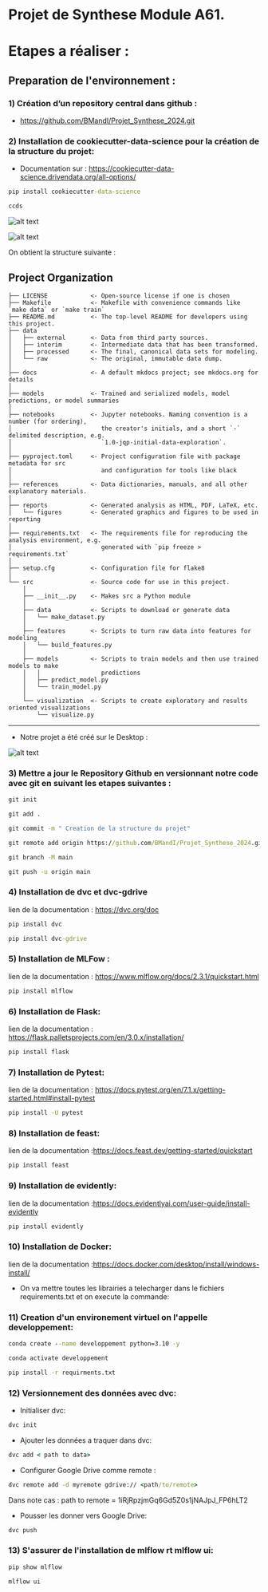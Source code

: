 

# Projet de Synthese Module A61.
# Etapes a réaliser :

## Preparation de l'environnement :

### 1) Création d’un repository central dans github :

- https://github.com/BMandI/Projet_Synthese_2024.git

### 2) Installation de cookiecutter-data-science pour la création de la structure du projet:

- Documentation sur : https://cookiecutter-data-science.drivendata.org/all-options/

```cmd
pip install cookiecutter-data-science
```

```cmd
ccds
```
![alt text](image.png)

![alt text](image-1.png)

On obtient la structure suivante :

## Project Organization

```
├── LICENSE            <- Open-source license if one is chosen
├── Makefile           <- Makefile with convenience commands like `make data` or `make train`
├── README.md          <- The top-level README for developers using this project.
├── data
│   ├── external       <- Data from third party sources.
│   ├── interim        <- Intermediate data that has been transformed.
│   ├── processed      <- The final, canonical data sets for modeling.
│   └── raw            <- The original, immutable data dump.
│
├── docs               <- A default mkdocs project; see mkdocs.org for details
│
├── models             <- Trained and serialized models, model predictions, or model summaries
│
├── notebooks          <- Jupyter notebooks. Naming convention is a number (for ordering),
│                         the creator's initials, and a short `-` delimited description, e.g.
│                         `1.0-jqp-initial-data-exploration`.
│
├── pyproject.toml     <- Project configuration file with package metadata for src
│                         and configuration for tools like black
│
├── references         <- Data dictionaries, manuals, and all other explanatory materials.
│
├── reports            <- Generated analysis as HTML, PDF, LaTeX, etc.
│   └── figures        <- Generated graphics and figures to be used in reporting
│
├── requirements.txt   <- The requirements file for reproducing the analysis environment, e.g.
│                         generated with `pip freeze > requirements.txt`
│
├── setup.cfg          <- Configuration file for flake8
│
└── src                <- Source code for use in this project.
    │
    ├── __init__.py    <- Makes src a Python module
    │
    ├── data           <- Scripts to download or generate data
    │   └── make_dataset.py
    │
    ├── features       <- Scripts to turn raw data into features for modeling
    │   └── build_features.py
    │
    ├── models         <- Scripts to train models and then use trained models to make
    │   │                 predictions
    │   ├── predict_model.py
    │   └── train_model.py
    │
    └── visualization  <- Scripts to create exploratory and results oriented visualizations
        └── visualize.py
```

--------
- Notre projet a été créé sur le Desktop :

![alt text](image-2.png)

### 3) Mettre a jour le Repository Github en versionnant notre code avec git en suivant les etapes suivantes :


```cmd
git init
```

```cmd
git add .
```

```cmd
git commit -m " Creation de la structure du projet"
```

```cmd
git remote add origin https://github.com/BMandI/Projet_Synthese_2024.git
```

```cmd
git branch -M main
```

```cmd
git push -u origin main
```
### 4) Installation de dvc et dvc-gdrive

lien de la documentation : https://dvc.org/doc

```cmd
pip install dvc
```

```cmd
pip install dvc-gdrive
```

### 5) Installation de MLFow :

lien de la documentation : https://www.mlflow.org/docs/2.3.1/quickstart.html

```cmd
pip install mlflow
```

### 6) Installation de Flask:

lien de la documentation : https://flask.palletsprojects.com/en/3.0.x/installation/

```cmd
pip install flask
```

### 7) Installation de Pytest:
lien de la documentation : https://docs.pytest.org/en/7.1.x/getting-started.html#install-pytest

```cmd
pip install -U pytest
```
### 8) Installation de feast:
lien de la documentation :https://docs.feast.dev/getting-started/quickstart

```cmd
pip install feast
```
### 9) Installation de evidently:
lien de la documentation :https://docs.evidentlyai.com/user-guide/install-evidently

```cmd
pip install evidently
```

### 10) Installation de Docker:
lien de la documentation :https://docs.docker.com/desktop/install/windows-install/

- On va mettre toutes les librairies a telecharger dans le fichiers requirements.txt et on execute la commande:

### 11) Creation d'un environement virtuel on l'appelle developpement:

```cmd
conda create --name developpement python=3.10 -y
```

```cmd
conda activate developpement
```

```cmd
pip install -r requirments.txt
```

### 12) Versionnement des données avec dvc:

- Initialiser dvc:

```cmd
dvc init
```

- Ajouter les données a traquer dans dvc:

```cmd
dvc add < path to data>
```

- Configurer Google Drive comme remote :

```cmd
dvc remote add -d myremote gdrive:// <path/to/remote>
```
Dans note cas  : path to remote = 1iRjRpzjmGq6Gd5Z0s1jNAJpJ_FP6hLT2

- Pousser les donner vers Google Drive:
```cmd
dvc push
```
### 13) S'assurer de l'installation de mlflow rt mlflow ui:

```cmd
pip show mlflow
```

```cmd
mlflow ui
```
